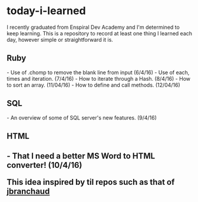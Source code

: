 # today-i-learned

I recently graduated from Enspiral Dev Academy and I'm determined to keep learning. This is a repository to record at least one thing I learned each day, however simple or straightforward it is.

<h2>Ruby</h2>
- Use of .chomp to remove the blank line from input (6/4/16)
- Use of each, times and iteration. (7/4/16)
- How to iterate through a Hash. (8/4/16)
- How to sort an array. (11/04/16)
- How to define and call methods. (12/04/16)

<h2>SQL</h2>
- An overview of some of SQL server's new features. (9/4/16)

<h2>HTML<h2>
- That I need a better MS Word to HTML converter! (10/4/16)

This idea inspired by til repos such as that of <a href="https://github.com/jbranchaud/til">jbranchaud</a>
